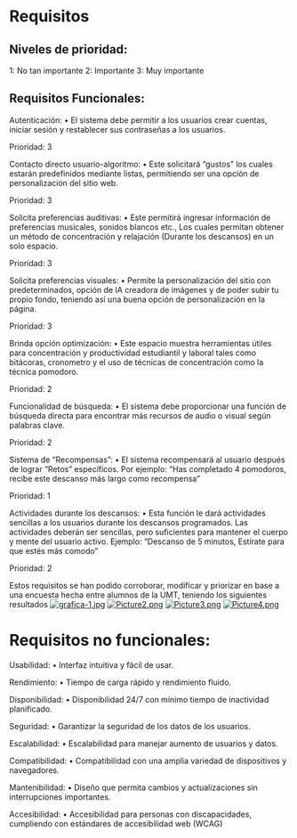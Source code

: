 # Requisitos 
## Niveles de prioridad:
1: No tan importante
2: Importante
3: Muy importante
## Requisitos Funcionales:
Autenticación: 
• El sistema debe permitir a los usuarios crear cuentas, iniciar sesión y restablecer 
sus contraseñas a los usuarios.

Prioridad: 3

Contacto directo usuario-algoritmo:
• Este solicitará “gustos” los cuales estarán predefinidos mediante listas, permitiendo 
ser una opción de personalización del sitio web.

Prioridad: 3


Solicita preferencias auditivas:
• Este permitirá ingresar información de preferencias musicales, sonidos 
blancos etc., Los cuales permitan obtener un método de concentración y relajación 
(Durante los descansos) en un solo espacio.

Prioridad: 3

 Solicita preferencias visuales:
• Permite la personalización del sitio con predeterminados, opción de IA creadora de 
imágenes y de poder subir tu propio fondo, teniendo así una buena opción de personalización en la página.

Prioridad: 3

Brinda opción optimización:
• Este espacio muestra herramientas útiles para concentración y productividad 
estudiantil y laboral tales como bitácoras, cronometro y el uso de técnicas de concentración como la técnica pomodoro.

Prioridad: 2

Funcionalidad de búsqueda:
• El sistema debe proporcionar una función de búsqueda directa para encontrar más 
recursos de audio o visual según palabras clave.

Prioridad: 2

Sistema de “Recompensas”:
• El sistema recompensará al usuario después de lograr “Retos” específicos. Por ejemplo: “Has completado 4 pomodoros, recibe este descanso más largo como recompensa”

Prioridad: 1

Actividades durante los descansos:
• Esta función le dará actividades sencillas a los usuarios durante los descansos programados. Las actividades deberán ser sencillas, pero suficientes para mantener el cuerpo y mente del usuario activo. Ejemplo: “Descanso de 5 minutos, Estírate para que estés más comodo” 

Prioridad: 2

Estos requisitos se han podido corroborar, modificar y priorizar en base a una encuesta hecha entre alumnos de la UMT, teniendo los siguientes resultados
[![grafica-1.jpg](https://i.postimg.cc/mgM6mt6j/grafica-1.jpg)](https://postimg.cc/Xrj8J7WB)
[![Picture2.png](https://i.postimg.cc/zBMcdK5d/Picture2.png)](https://postimg.cc/nj42rsX7)
[![Picture3.png](https://i.postimg.cc/7YrBfxLT/Picture3.png)](https://postimg.cc/mhV3nWCb)
[![Picture4.png](https://i.postimg.cc/L8631hFh/Picture4.png)](https://postimg.cc/RNytrSFz)

# Requisitos no funcionales:
Usabilidad:
• Interfaz intuitiva y fácil de usar.


Rendimiento:
• Tiempo de carga rápido y rendimiento fluido.

Disponibilidad:
• Disponibilidad 24/7 con mínimo tiempo de inactividad planificado.

Seguridad:
• Garantizar la seguridad de los datos de los usuarios.

Escalabilidad:
• Escalabilidad para manejar aumento de usuarios y datos.

Compatibilidad:
• Compatibilidad con una amplia variedad de dispositivos y navegadores.

Mantenibilidad:
• Diseño que permita cambios y actualizaciones sin interrupciones importantes.

Accesibilidad:
• Accesibilidad para personas con discapacidades, cumpliendo con estándares de accesibilidad web (WCAG)
